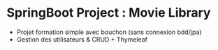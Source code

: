 # SpringBoot Project : Movie Library
- Projet formation simple avec bouchon (sans connexion bdd/jpa)
- Gestion des utilisateurs & CRUD + Thymeleaf
